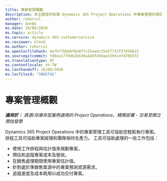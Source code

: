 ```yaml
---
title: 專案管理概觀
description: 本主題提供有關 Dynamics 365 Project Operations 中專案管理的資訊。
author: ruhercul
manager: AnnBe
ms.date: 10/06/2020
ms.topic: article
ms.service: dynamics-365-customerservice
ms.reviewer: kfend
ms.author: ruhercul
ms.openlocfilehash: de7b77bbb0f6e8f7c55aadc35d1f732f37d56615
ms.sourcegitcommit: fd8ea1779db2bb39a428f459ae3293c4fd785572
ms.translationtype: HT
ms.contentlocale: zh-TW
ms.lasthandoff: 10/06/2020
ms.locfileid: "3965742"
---
```

# <a name="project-management-overview"></a>專案管理概觀

_**適用於：** 資源/非庫存型案例適用的 Project Operations、精簡部署 - 交易至開立預估發票_

Dynamics 365 Project Operations 中的專案管理工具可協助您輕鬆執行專案。 排程工具可協助專案經理和團隊保持生產力。 工具可協助處理的一些工作包括：

- 使用工作排程與估計值來規劃專案。
- 預估和追蹤專案成本及營收。
- 在銷售處理期間使用專案估計值。
- 針對處於準銷售案源中的專案預測資源需求。
- 追蹤進度及成本耗用以成功交付專案。
